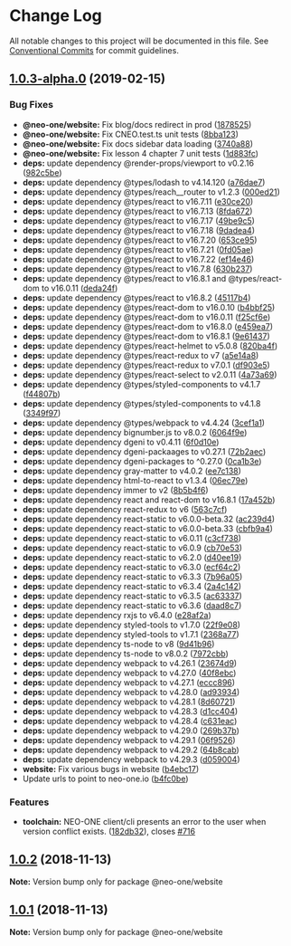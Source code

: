 # Change Log

All notable changes to this project will be documented in this file.
See [Conventional Commits](https://conventionalcommits.org) for commit guidelines.

## [1.0.3-alpha.0](https://github.com/neo-one-suite/neo-one/compare/@neo-one/website@1.0.2...@neo-one/website@1.0.3-alpha.0) (2019-02-15)


### Bug Fixes

* **@neo-one/website:** Fix blog/docs redirect in prod ([1878525](https://github.com/neo-one-suite/neo-one/commit/1878525))
* **@neo-one/website:** Fix CNEO.test.ts unit tests ([8bba123](https://github.com/neo-one-suite/neo-one/commit/8bba123))
* **@neo-one/website:** Fix docs sidebar data loading ([3740a88](https://github.com/neo-one-suite/neo-one/commit/3740a88))
* **@neo-one/website:** Fix lesson 4 chapter 7 unit tests ([1d883fc](https://github.com/neo-one-suite/neo-one/commit/1d883fc))
* **deps:** update dependency @render-props/viewport to v0.2.16 ([982c5be](https://github.com/neo-one-suite/neo-one/commit/982c5be))
* **deps:** update dependency @types/lodash to v4.14.120 ([a76dae7](https://github.com/neo-one-suite/neo-one/commit/a76dae7))
* **deps:** update dependency @types/reach__router to v1.2.3 ([000ed21](https://github.com/neo-one-suite/neo-one/commit/000ed21))
* **deps:** update dependency @types/react to v16.7.11 ([e30ce20](https://github.com/neo-one-suite/neo-one/commit/e30ce20))
* **deps:** update dependency @types/react to v16.7.13 ([8fda672](https://github.com/neo-one-suite/neo-one/commit/8fda672))
* **deps:** update dependency @types/react to v16.7.17 ([49be9c5](https://github.com/neo-one-suite/neo-one/commit/49be9c5))
* **deps:** update dependency @types/react to v16.7.18 ([9dadea4](https://github.com/neo-one-suite/neo-one/commit/9dadea4))
* **deps:** update dependency @types/react to v16.7.20 ([653ce95](https://github.com/neo-one-suite/neo-one/commit/653ce95))
* **deps:** update dependency @types/react to v16.7.21 ([0fd05ae](https://github.com/neo-one-suite/neo-one/commit/0fd05ae))
* **deps:** update dependency @types/react to v16.7.22 ([ef14e46](https://github.com/neo-one-suite/neo-one/commit/ef14e46))
* **deps:** update dependency @types/react to v16.7.8 ([630b237](https://github.com/neo-one-suite/neo-one/commit/630b237))
* **deps:** update dependency @types/react to v16.8.1 and @types/react-dom to v16.0.11 ([deda24f](https://github.com/neo-one-suite/neo-one/commit/deda24f))
* **deps:** update dependency @types/react to v16.8.2 ([45117b4](https://github.com/neo-one-suite/neo-one/commit/45117b4))
* **deps:** update dependency @types/react-dom to v16.0.10 ([b4bbf25](https://github.com/neo-one-suite/neo-one/commit/b4bbf25))
* **deps:** update dependency @types/react-dom to v16.0.11 ([f25cf6e](https://github.com/neo-one-suite/neo-one/commit/f25cf6e))
* **deps:** update dependency @types/react-dom to v16.8.0 ([e459ea7](https://github.com/neo-one-suite/neo-one/commit/e459ea7))
* **deps:** update dependency @types/react-dom to v16.8.1 ([9e61437](https://github.com/neo-one-suite/neo-one/commit/9e61437))
* **deps:** update dependency @types/react-helmet to v5.0.8 ([820ba4f](https://github.com/neo-one-suite/neo-one/commit/820ba4f))
* **deps:** update dependency @types/react-redux to v7 ([a5e14a8](https://github.com/neo-one-suite/neo-one/commit/a5e14a8))
* **deps:** update dependency @types/react-redux to v7.0.1 ([df903e5](https://github.com/neo-one-suite/neo-one/commit/df903e5))
* **deps:** update dependency @types/react-select to v2.0.11 ([4a73a69](https://github.com/neo-one-suite/neo-one/commit/4a73a69))
* **deps:** update dependency @types/styled-components to v4.1.7 ([f44807b](https://github.com/neo-one-suite/neo-one/commit/f44807b))
* **deps:** update dependency @types/styled-components to v4.1.8 ([3349f97](https://github.com/neo-one-suite/neo-one/commit/3349f97))
* **deps:** update dependency @types/webpack to v4.4.24 ([3cef1a1](https://github.com/neo-one-suite/neo-one/commit/3cef1a1))
* **deps:** update dependency bignumber.js to v8.0.2 ([6064f9e](https://github.com/neo-one-suite/neo-one/commit/6064f9e))
* **deps:** update dependency dgeni to v0.4.11 ([6f0d10e](https://github.com/neo-one-suite/neo-one/commit/6f0d10e))
* **deps:** update dependency dgeni-packaages to v0.27.1 ([72b2aec](https://github.com/neo-one-suite/neo-one/commit/72b2aec))
* **deps:** update dependency dgeni-packages to ^0.27.0 ([0ca1b3e](https://github.com/neo-one-suite/neo-one/commit/0ca1b3e))
* **deps:** update dependency gray-matter to v4.0.2 ([ee7c138](https://github.com/neo-one-suite/neo-one/commit/ee7c138))
* **deps:** update dependency html-to-react to v1.3.4 ([06ec79e](https://github.com/neo-one-suite/neo-one/commit/06ec79e))
* **deps:** update dependency immer to v2 ([8b5b4f6](https://github.com/neo-one-suite/neo-one/commit/8b5b4f6))
* **deps:** update dependency react and react-dom to v16.8.1 ([17a452b](https://github.com/neo-one-suite/neo-one/commit/17a452b))
* **deps:** update dependency react-redux to v6 ([563c7cf](https://github.com/neo-one-suite/neo-one/commit/563c7cf))
* **deps:** update dependency react-static to v6.0.0-beta.32 ([ac239d4](https://github.com/neo-one-suite/neo-one/commit/ac239d4))
* **deps:** update dependency react-static to v6.0.0-beta.33 ([cbfb9a4](https://github.com/neo-one-suite/neo-one/commit/cbfb9a4))
* **deps:** update dependency react-static to v6.0.11 ([c3cf738](https://github.com/neo-one-suite/neo-one/commit/c3cf738))
* **deps:** update dependency react-static to v6.0.9 ([cb70e53](https://github.com/neo-one-suite/neo-one/commit/cb70e53))
* **deps:** update dependency react-static to v6.2.0 ([d40ee19](https://github.com/neo-one-suite/neo-one/commit/d40ee19))
* **deps:** update dependency react-static to v6.3.0 ([ecf64c2](https://github.com/neo-one-suite/neo-one/commit/ecf64c2))
* **deps:** update dependency react-static to v6.3.3 ([7b96a05](https://github.com/neo-one-suite/neo-one/commit/7b96a05))
* **deps:** update dependency react-static to v6.3.4 ([2a4c142](https://github.com/neo-one-suite/neo-one/commit/2a4c142))
* **deps:** update dependency react-static to v6.3.5 ([ac63337](https://github.com/neo-one-suite/neo-one/commit/ac63337))
* **deps:** update dependency react-static to v6.3.6 ([daad8c7](https://github.com/neo-one-suite/neo-one/commit/daad8c7))
* **deps:** update dependency rxjs to v6.4.0 ([e28af2a](https://github.com/neo-one-suite/neo-one/commit/e28af2a))
* **deps:** update dependency styled-tools to v1.7.0 ([22f9e08](https://github.com/neo-one-suite/neo-one/commit/22f9e08))
* **deps:** update dependency styled-tools to v1.7.1 ([2368a77](https://github.com/neo-one-suite/neo-one/commit/2368a77))
* **deps:** update dependency ts-node to v8 ([9d41b96](https://github.com/neo-one-suite/neo-one/commit/9d41b96))
* **deps:** update dependency ts-node to v8.0.2 ([7972cbb](https://github.com/neo-one-suite/neo-one/commit/7972cbb))
* **deps:** update dependency webpack to v4.26.1 ([23674d9](https://github.com/neo-one-suite/neo-one/commit/23674d9))
* **deps:** update dependency webpack to v4.27.0 ([40f8ebc](https://github.com/neo-one-suite/neo-one/commit/40f8ebc))
* **deps:** update dependency webpack to v4.27.1 ([eccc896](https://github.com/neo-one-suite/neo-one/commit/eccc896))
* **deps:** update dependency webpack to v4.28.0 ([ad93934](https://github.com/neo-one-suite/neo-one/commit/ad93934))
* **deps:** update dependency webpack to v4.28.1 ([8d60721](https://github.com/neo-one-suite/neo-one/commit/8d60721))
* **deps:** update dependency webpack to v4.28.3 ([d1cc404](https://github.com/neo-one-suite/neo-one/commit/d1cc404))
* **deps:** update dependency webpack to v4.28.4 ([c631eac](https://github.com/neo-one-suite/neo-one/commit/c631eac))
* **deps:** update dependency webpack to v4.29.0 ([269b37b](https://github.com/neo-one-suite/neo-one/commit/269b37b))
* **deps:** update dependency webpack to v4.29.1 ([06f9526](https://github.com/neo-one-suite/neo-one/commit/06f9526))
* **deps:** update dependency webpack to v4.29.2 ([64b8cab](https://github.com/neo-one-suite/neo-one/commit/64b8cab))
* **deps:** update dependency webpack to v4.29.3 ([d059004](https://github.com/neo-one-suite/neo-one/commit/d059004))
* **website:** Fix various bugs in website ([b4ebc17](https://github.com/neo-one-suite/neo-one/commit/b4ebc17))
* Update urls to point to neo-one.io ([b4fc0be](https://github.com/neo-one-suite/neo-one/commit/b4fc0be))


### Features

* **toolchain:** NEO-ONE client/cli presents an error to the user when version conflict exists. ([182db32](https://github.com/neo-one-suite/neo-one/commit/182db32)), closes [#716](https://github.com/neo-one-suite/neo-one/issues/716)





## [1.0.2](https://github.com/neo-one-suite/neo-one/compare/@neo-one/website@1.0.1...@neo-one/website@1.0.2) (2018-11-13)

**Note:** Version bump only for package @neo-one/website





## [1.0.1](https://github.com/neo-one-suite/neo-one/compare/@neo-one/website@1.0.0...@neo-one/website@1.0.1) (2018-11-13)

**Note:** Version bump only for package @neo-one/website
